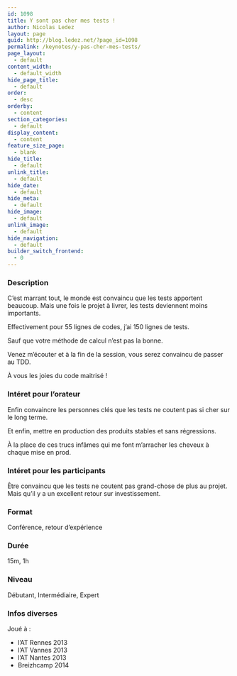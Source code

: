 ```yaml
---
id: 1098
title: Y sont pas cher mes tests !
author: Nicolas Ledez
layout: page
guid: http://blog.ledez.net/?page_id=1098
permalink: /keynotes/y-pas-cher-mes-tests/
page_layout:
  - default
content_width:
  - default_width
hide_page_title:
  - default
order:
  - desc
orderby:
  - content
section_categories:
  - default
display_content:
  - content
feature_size_page:
  - blank
hide_title:
  - default
unlink_title:
  - default
hide_date:
  - default
hide_meta:
  - default
hide_image:
  - default
unlink_image:
  - default
hide_navigation:
  - default
builder_switch_frontend:
  - 0
---
```

### Description

C&rsquo;est marrant tout, le monde est convaincu que les tests apportent beaucoup. Mais une fois le projet à livrer, les tests deviennent moins importants.

Effectivement pour 55 lignes de codes, j&rsquo;ai 150 lignes de tests.

Sauf que votre méthode de calcul n&rsquo;est pas la bonne.

Venez m&rsquo;écouter et à la fin de la session, vous serez convaincu de passer au TDD.

À vous les joies du code maitrisé !

### Intéret pour l&rsquo;orateur

Enfin convaincre les personnes clés que les tests ne coutent pas si cher sur le long terme.

Et enfin, mettre en production des produits stables et sans régressions.

À la place de ces trucs infâmes qui me font m&rsquo;arracher les cheveux à chaque mise en prod.

### Intéret pour les participants

Être convaincu que les tests ne coutent pas grand-chose de plus au projet. Mais qu&rsquo;il y a un excellent retour sur investissement.

### Format

Conférence, retour d&rsquo;expérience

### Durée

15m, 1h

### Niveau

Débutant, Intermédiaire, Expert

### Infos diverses

Joué à :

  * l&rsquo;AT Rennes 2013
  * l&rsquo;AT Vannes 2013
  * l&rsquo;AT Nantes 2013
  * Breizhcamp 2014
